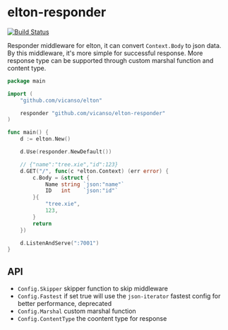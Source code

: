 # elton-responder

[![Build Status](https://img.shields.io/travis/vicanso/elton-responder.svg?label=linux+build)](https://travis-ci.org/vicanso/elton-responder)

Responder middleware for elton, it can convert `Context.Body` to json data. By this middleware, it's more simple for successful response. More response type can be supported through custom marshal function and content type.


```go
package main

import (
	"github.com/vicanso/elton"

	responder "github.com/vicanso/elton-responder"
)

func main() {
	d := elton.New()

	d.Use(responder.NewDefault())

	// {"name":"tree.xie","id":123}
	d.GET("/", func(c *elton.Context) (err error) {
		c.Body = &struct {
			Name string `json:"name"`
			ID   int    `json:"id"`
		}{
			"tree.xie",
			123,
		}
		return
	})

	d.ListenAndServe(":7001")
}
```

## API

- `Config.Skipper` skipper function to skip middleware
- `Config.Fastest` if set true will use the `json-iterator` fastest config for better performance, deprecated
- `Config.Marshal` custom marshal function
- `Config.ContentType` the coontent type for response
